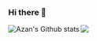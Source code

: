 ### Hi there 👋

<!--
**Azanul/Azanul** is a ✨ _special_ ✨ repository because its `README.md` (this file) appears on your GitHub profile.

Here are some ideas to get you started:

- 🔭 I’m currently working on ...
- 🌱 I’m currently learning ...
- 👯 I’m looking to collaborate on ...
- 🤔 I’m looking for help with ...
- 💬 Ask me about ...
- 📫 How to reach me: ...
- 😄 Pronouns: ...
- ⚡ Fun fact: ...
-->
<img
align="left"
alt="Azan's Github stats"
src="https://github-readme-stats.vercel.app/api?username=Azanul&show_icons=true&hide_border=true&count_private=true&bg_color=180,b70501,cc0404,b70501&title_color=000000&text_color=000000&icon_color=000000"/>
<img align="center" src="https://github-readme-stats.vercel.app/api/top-langs/?username=Azanul&bg_color=cc0404&title_color=000000&text_color=000000&icon_color=000000&&layout=compact" />
